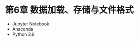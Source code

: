 # 第6章 数据加载、存储与文件格式
- Jupyter Notebook
- Anaconda
- Python 3.6

[](https://www.jianshu.com/p/047d8c1c7e14)
